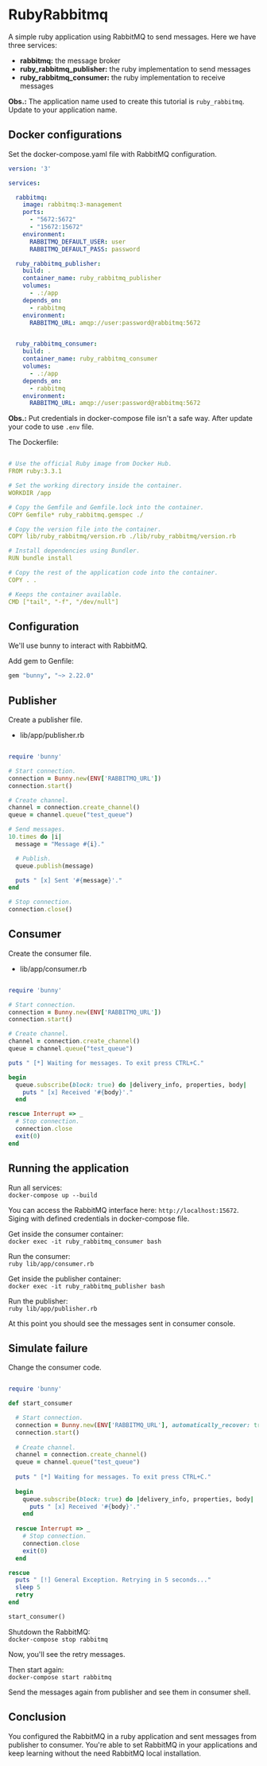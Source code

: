# RubyRabbitmq

A simple ruby application using RabbitMQ to send messages.
Here we have three services:
- **rabbitmq:** the message broker
- **ruby_rabbitmq_publisher:** the ruby implementation to send messages
- **ruby_rabbitmq_consumer:** the ruby implementation to receive messages

**Obs.:** The application name used to create this tutorial is `ruby_rabbitmq`. Update to your application name.

## Docker configurations

Set the docker-compose.yaml file with RabbitMQ configuration.
```yaml
version: '3'

services:

  rabbitmq:
    image: rabbitmq:3-management
    ports:
      - "5672:5672"
      - "15672:15672"
    environment:
      RABBITMQ_DEFAULT_USER: user
      RABBITMQ_DEFAULT_PASS: password

  ruby_rabbitmq_publisher:
    build: .
    container_name: ruby_rabbitmq_publisher
    volumes:
      - .:/app
    depends_on:
      - rabbitmq
    environment:
      RABBITMQ_URL: amqp://user:password@rabbitmq:5672


  ruby_rabbitmq_consumer:
    build: .
    container_name: ruby_rabbitmq_consumer
    volumes:
      - .:/app
    depends_on:
      - rabbitmq
    environment:
      RABBITMQ_URL: amqp://user:password@rabbitmq:5672

```
**Obs.:** Put credentials in docker-compose file isn't a safe way. After update your code to use `.env` file.

The Dockerfile:
```yaml

# Use the official Ruby image from Docker Hub.
FROM ruby:3.3.1

# Set the working directory inside the container.
WORKDIR /app

# Copy the Gemfile and Gemfile.lock into the container.
COPY Gemfile* ruby_rabbitmq.gemspec ./

# Copy the version file into the container.
COPY lib/ruby_rabbitmq/version.rb ./lib/ruby_rabbitmq/version.rb

# Install dependencies using Bundler.
RUN bundle install

# Copy the rest of the application code into the container.
COPY . .

# Keeps the container available.
CMD ["tail", "-f", "/dev/null"]
```

## Configuration
We'll use bunny to interact with RabbitMQ.

Add gem to Genfile:
```rb
gem "bunny", "~> 2.22.0"
```

## Publisher

Create a publisher file.
- lib/app/publisher.rb
```rb

require 'bunny'

# Start connection.
connection = Bunny.new(ENV['RABBITMQ_URL'])
connection.start()

# Create channel.
channel = connection.create_channel()
queue = channel.queue("test_queue")

# Send messages.
10.times do |i|
  message = "Message #{i}."

  # Publish.
  queue.publish(message)

  puts " [x] Sent '#{message}'."
end

# Stop connection.
connection.close()
```

## Consumer

Create the consumer file.
- lib/app/consumer.rb
```rb

require 'bunny'

# Start connection.
connection = Bunny.new(ENV['RABBITMQ_URL'])
connection.start()

# Create channel.
channel = connection.create_channel()
queue = channel.queue("test_queue")

puts " [*] Waiting for messages. To exit press CTRL+C."

begin
  queue.subscribe(block: true) do |delivery_info, properties, body|
    puts " [x] Received '#{body}'."
  end

rescue Interrupt => _
  # Stop connection.
  connection.close
  exit(0)
end
```

## Running the application

Run all services:  
`docker-compose up --build`

You can access the RabbitMQ interface here: `http://localhost:15672`.  
Siging with defined credentials in docker-compose file.

Get inside the consumer container:  
`docker exec -it ruby_rabbitmq_consumer bash`

Run the consumer:  
`ruby lib/app/consumer.rb`

Get inside the publisher container:  
`docker exec -it ruby_rabbitmq_publisher bash`

Run the publisher:  
`ruby lib/app/publisher.rb`

At this point you should see the messages sent in consumer console.

## Simulate failure

Change the consumer code.
```rb

require 'bunny'

def start_consumer

  # Start connection.
  connection = Bunny.new(ENV['RABBITMQ_URL'], automatically_recover: true)
  connection.start()
  
  # Create channel.
  channel = connection.create_channel()
  queue = channel.queue("test_queue")
  
  puts " [*] Waiting for messages. To exit press CTRL+C."
  
  begin
    queue.subscribe(block: true) do |delivery_info, properties, body|
      puts " [x] Received '#{body}'."
    end
  
  rescue Interrupt => _
    # Stop connection.
    connection.close
    exit(0)
  end

rescue
  puts " [!] General Exception. Retrying in 5 seconds..."
  sleep 5
  retry
end

start_consumer()
```

Shutdown the RabbitMQ:  
`docker-compose stop rabbitmq`

Now, you'll see the retry messages.

Then start again:  
`docker-compose start rabbitmq`

Send the messages again from publisher and see them in consumer shell.

## Conclusion

You configured the RabbitMQ in a ruby application and sent messages from publisher to consumer. You're able to set RabbitMQ in your applications and keep learning without the need RabbitMQ local installation.